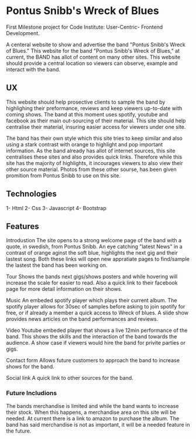 # Pontus Snibb's Wreck of Blues

First Milestone project for Code Institute: User-Centric- Frontend Development.

A centeral website to show and advertise the band "Pontus Snibb's Wreck of Blues."
This website for the band "Pontus Snibb's Wreck of Blues," at current, the BAND has allot of content on many other sites. This website should provide a central location so viewers can observe, example and interact with the band.

## UX

This website should help prosective clients to sample the band by highlighing their preformance, reviews and keep viewers up-to-date with coming shows.
The band at this moment uses spotify, youtube and facebook as their main out-sourcing of their material. This site should help centralise their material, insuring easier access for viewers under one site.

The band has their own style which this site tries to keep similar and also using a stark contrast with orange to highlight and pop important information. 
As the band already has allot of internet sources, this site centralises these sites and also provides quick links. Therefore while this site has the majority of highlights, it incourages viewers to also view their other source material.
Photos from these other sourse, has been given promition from Pontus Snibb to use on this site. 

## Technologies

1- Html
2- Css
3- Javascript
4- Bootstrap

## Features

Introdustion
The site opens to a strong welcome page of the band with a quote, in swedish, from Pontus Snibb. 
An eye catching "latest News" in a contrast of orange aginst the soft blue, highlights the next gig and their lastest song.
Both these links will open new appratiate pages to find/sample the lastest the band has been working on.

Tour 
Shows the bands next gigs/shows posters and while hovering will increase the scale for easier to read. Also a quick link to their facebook page for more detail information on their shows. 

Music 
An embeded spotify player which plays their current album. The spotify player allows for 30sec of samples before asking to join spotify for free, or if already a member a quick access to Wreck of blues.
A slide show provides news articles on the band performances and reviews. 

Video
Youtube embeded player that shows a live 12min performance of the band. This shows the skills and the interaction of the band towards the audience. A show case if viewers would hire the band for privite parties or gigs.

Contact form
Allows future customers to approach the band to increase shows for the band.

Social link
A quick link to other sources for the band.

### Future Includions

The bands merchandise is limited and while the band wants to increase their stock. When this happens, a merchandise area on this site will be needed. 
At current there is a link to amazon to purchase the album. The band has said merchandise is not as important, it will be a needed feature in the future.

 